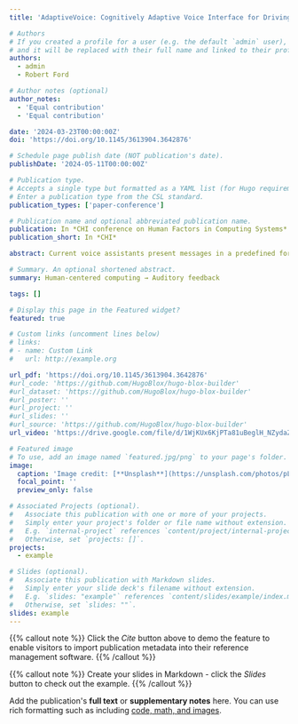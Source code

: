 ```yaml
---
title: 'AdaptiveVoice: Cognitively Adaptive Voice Interface for Driving Assistance'

# Authors
# If you created a profile for a user (e.g. the default `admin` user), write the username (folder name) here
# and it will be replaced with their full name and linked to their profile.
authors:
  - admin
  - Robert Ford

# Author notes (optional)
author_notes:
  - 'Equal contribution'
  - 'Equal contribution'

date: '2024-03-23T00:00:00Z'
doi: 'https://doi.org/10.1145/3613904.3642876'

# Schedule page publish date (NOT publication's date).
publishDate: '2024-05-11T00:00:00Z'

# Publication type.
# Accepts a single type but formatted as a YAML list (for Hugo requirements).
# Enter a publication type from the CSL standard.
publication_types: ['paper-conference']

# Publication name and optional abbreviated publication name.
publication: In *CHI conference on Human Factors in Computing Systems*
publication_short: In *CHI*

abstract: Current voice assistants present messages in a predefined format without considering users’ mental states. This paper presents an optimization-based approach to alleviate this issue which adjusts the level of details and speech speed of the voice messages according to the estimated cognitive load of the user. In the first user study (N = 12), we investigated the impact of cognitive load on user performance. The findings reveal significant differences in preferred message formats across five cognitive load levels, substantiating the need for voice message adaptation. We then implemented AdaptiveVoice, an algorithm based on combinatorial optimization to generate adaptive voice messages in real time. In the second user study (N = 30) conducted in a VR-simulated driving environment, we compare AdaptiveVoice with a fixed format baseline, with and without visual guidance on the Heads-up display (HUD). Results indicate that users benefit from AdaptiveVoice with reduced response time and improved driving performance, particularly when it is augmented with HUD.

# Summary. An optional shortened abstract.
summary: Human-centered computing → Auditory feedback

tags: []

# Display this page in the Featured widget?
featured: true

# Custom links (uncomment lines below)
# links:
# - name: Custom Link
#   url: http://example.org

url_pdf: 'https://doi.org/10.1145/3613904.3642876'
#url_code: 'https://github.com/HugoBlox/hugo-blox-builder'
#url_dataset: 'https://github.com/HugoBlox/hugo-blox-builder'
#url_poster: ''
#url_project: ''
#url_slides: ''
#url_source: 'https://github.com/HugoBlox/hugo-blox-builder'
url_video: 'https://drive.google.com/file/d/1WjKUx6KjPTa81uBeglH_NZydaZc_oGki/view?usp=sharing'

# Featured image
# To use, add an image named `featured.jpg/png` to your page's folder.
image:
  caption: 'Image credit: [**Unsplash**](https://unsplash.com/photos/pLCdAaMFLTE)'
  focal_point: ''
  preview_only: false

# Associated Projects (optional).
#   Associate this publication with one or more of your projects.
#   Simply enter your project's folder or file name without extension.
#   E.g. `internal-project` references `content/project/internal-project/index.md`.
#   Otherwise, set `projects: []`.
projects:
  - example

# Slides (optional).
#   Associate this publication with Markdown slides.
#   Simply enter your slide deck's filename without extension.
#   E.g. `slides: "example"` references `content/slides/example/index.md`.
#   Otherwise, set `slides: ""`.
slides: example
---
```


{{% callout note %}}
Click the _Cite_ button above to demo the feature to enable visitors to import publication metadata into their reference management software.
{{% /callout %}}

{{% callout note %}}
Create your slides in Markdown - click the _Slides_ button to check out the example.
{{% /callout %}}

Add the publication's **full text** or **supplementary notes** here. You can use rich formatting such as including [code, math, and images](https://docs.hugoblox.com/content/writing-markdown-latex/).
